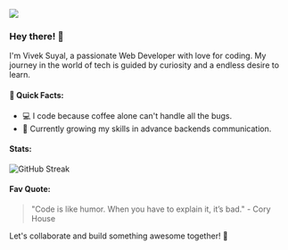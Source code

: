 ![](https://komarev.com/ghpvc/?username=viveksuyal37&color=dc143c)

### Hey there! 👋

I'm Vivek Suyal, a passionate Web Developer with love for coding. My journey in the world of tech is guided by curiosity and a endless desire to learn.

#### 🚀 Quick Facts:
- 💻 I code because coffee alone can't handle all the bugs.
- 🌱 Currently growing my skills in advance backends communication.

####  Stats:
![GitHub Streak](https://streak-stats.demolab.com/?user=viveksuyal37&theme=radical)

#### Fav Quote:
> "Code is like humor. When you have to explain it, it’s bad." - Cory House

Let's collaborate and build something awesome together! 🚀
